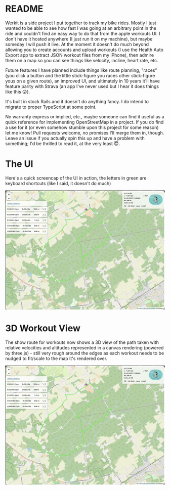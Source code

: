 # README

Werkit is a side project I put together to track my bike rides. Mostly I just wanted to be able to see how fast I was going at an arbitrary point in the ride and couldn't find an easy way to do that from the apple workouts UI. I don't have it hosted anywhere (I just run it on my machine), but maybe someday I will push it live. At the moment it doesn't do much beyond allowing you to create accounts and upload workouts (I use the Health Auto Export app to extract JSON workout files from my iPhone), then admire them on a map so you can see things like velocity, incline, heart rate, etc.

Future features I have planned include things like route planning, "races" (you click a button and the little stick-figure you races other stick-figure yous on a given route), an improved UI, and ultimately in 10 years it'll have feature parity with Strava (an app I've never used but I hear it does things like this 😜).

It's built in stock Rails and it doesn't do anything fancy. I do intend to migrate to proper TypeScript at some point.

No warranty express or implied, etc., maybe someone can find it useful as a quick reference for implementing OpenStreetMap in a project. If you do find a use for it (or even somehow stumble upon this project for some reason) let me know! Pull requests welcome, no promises I'll merge them in, though. Leave an issue if you actually spin this up and have a problem with something; I'd be thrilled to read it, at the very least 😇.

# The UI

Here's a quick screencap of the UI in action, the letters in green are keyboard shortcuts (like I said, it doesn't do much)

[![Click to play](https://github.com/erichummel/werkit/blob/main/public/videos/ui_screenshot.png)](https://github.com/erichummel/werkit/assets/51916/a6ae31a1-f7c1-401b-815b-0aeee25bd2aa)

# 3D Workout View

The show route for workouts now shows a 3D view of the path taken with relative velocities and altitudes represented in a canvas rendering (powered by three.js) - still very rough around the edges as each workout needs to be nudged to fit/scale to the map it's rendered over.

![3D view of workout](https://github.com/erichummel/werkit/blob/main/public/videos/ui_screenshot.png)
